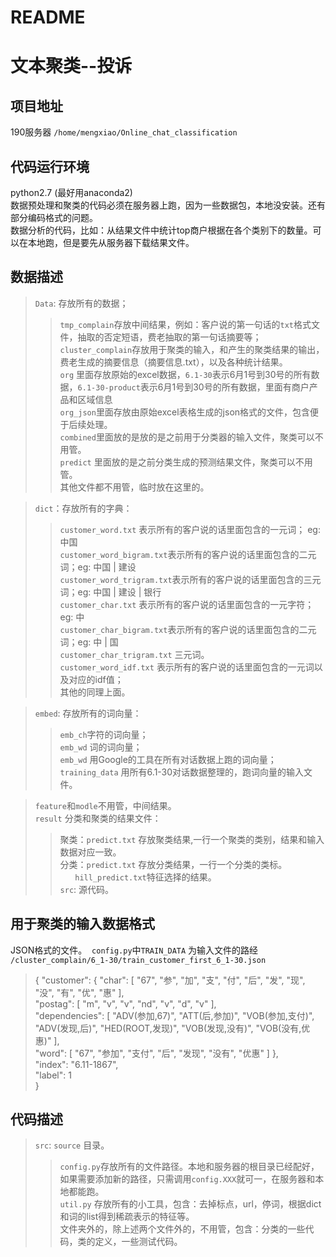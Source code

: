 # README
文本聚类--投诉
====
项目地址
----
190服务器  `/home/mengxiao/Online_chat_classification`<br>

代码运行环境
----
python2.7 (最好用anaconda2)<br>
数据预处理和聚类的代码必须在服务器上跑，因为一些数据包，本地没安装。还有部分编码格式的问题。<br>
数据分析的代码，比如：从结果文件中统计top商户根据在各个类别下的数量。可以在本地跑，但是要先从服务器下载结果文件。

数据描述
---
>`Data`: 存放所有的数据；<br>
>>`tmp_complain`存放中间结果，例如：客户说的第一句话的`txt`格式文件，抽取的否定短语，费老抽取的第一句话摘要等；<br>
>>`cluster_complain`存放用于聚类的输入，和产生的聚类结果的输出，费老生成的摘要信息（摘要信息.txt），以及各种统计结果。<br>
>>`org` 里面存放原始的excel数据，`6.1-30`表示6月1号到30号的所有数据，`6.1-30-product`表示6月1号到30号的所有数据，里面有商户产品和区域信息<br>
>>`org_json`里面存放由原始excel表格生成的json格式的文件，包含便于后续处理。<br>
>>`combined`里面放的是放的是之前用于分类器的输入文件，聚类可以不用管。<br>
>> `predict` 里面放的是之前分类生成的预测结果文件，聚类可以不用管。<br>
>>其他文件都不用管，临时放在这里的。<br>

>`dict`：存放所有的字典：<br>
>> `customer_word.txt` 表示所有的客户说的话里面包含的一元词； eg: 中国 <br>
>>`customer_word_bigram.txt`表示所有的客户说的话里面包含的二元词；eg: 中国 | 建设 <br>
>> `customer_word_trigram.txt`表示所有的客户说的话里面包含的三元词；eg: 中国 | 建设 | 银行 <br>
>> `customer_char.txt` 表示所有的客户说的话里面包含的一元字符； eg: 中 <br>
>>`customer_char_bigram.txt`表示所有的客户说的话里面包含的二元词；eg: 中 | 国 <br>
>>`customer_char_trigram.txt` 三元词。<br>
>>`customer_word_idf.txt` 表示所有的客户说的话里面包含的一元词以及对应的idf值；<br>
>>其他的同理上面。<br>

>`embed`: 存放所有的词向量：<br>
>> `emb_ch`字符的词向量；<br>
>> `emb_wd` 词的词向量；<br>
>> `emb_wd` 用Google的工具在所有对话数据上跑的词向量；<br>
>> `training_data` 用所有6.1-30对话数据整理的，跑词向量的输入文件。<br>

>`feature`和`modle`不用管，中间结果。<br>
>`result` 分类和聚类的结果文件：<br>
>> 聚类：`predict.txt` 存放聚类结果,一行一个聚类的类别，结果和输入数据对应一致。<br>
>> 分类：`predict.txt` 存放分类结果，一行一个分类的类标。<br>
        `hill_predict.txt`特征选择的结果。<br>
>`src`: 源代码。<br>
 
用于聚类的输入数据格式
----
JSON格式的文件。  `config.py`中`TRAIN_DATA` 为输入文件的路经 `/cluster_complain/6_1-30/train_customer_first_6_1-30.json` 
>{
    "customer": {
      "char": [
        "67", 
        "参", 
        "加", 
        "支", 
        "付", 
        "后", 
        "发", 
        "现", 
        "没", 
        "有", 
        "优", 
        "惠"
      ], <br>
      "postag": [
        "m", 
        "v", 
        "v", 
        "nd", 
        "v", 
        "d", 
        "v"
      ], <br>
      "dependencies": [
        "ADV(参加,67)", 
        "ATT(后,参加)", 
        "VOB(参加,支付)", 
        "ADV(发现,后)", 
        "HED(ROOT,发现)", 
        "VOB(发现,没有)", 
        "VOB(没有,优惠)"
      ], <br>
      "word": [
        "67", 
        "参加", 
        "支付", 
        "后", 
        "发现", 
        "没有", 
        "优惠"
      ]
    }, <br>
    "index": "6.11-1867", <br>
    "label": 1<br>
  }<br>

代码描述
---
>`src`: `source` 目录。<br>
>> `config.py`存放所有的文件路径。本地和服务器的根目录已经配好，如果需要添加新的路径，只需调用`config.XXX`就可一，在服务器和本地都能跑。<br>
>>`util.py` 存放所有的小工具，包含：去掉标点，url，停词，根据dict和词的list得到稀疏表示的特征等。<br>
>>文件夹外的，除上述两个文件外的，不用管，包含：分类的一些代码，类的定义，一些测试代码。<br>
